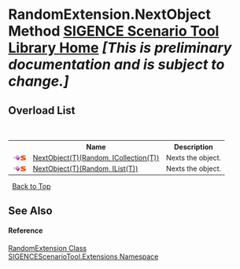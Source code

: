 # RandomExtension.NextObject Method <a href="https://github.com/ObiWanLansi/SIGENCE-Scenario-Tool">SIGENCE Scenario Tool Library Home</a> _**\[This is preliminary documentation and is subject to change.\]**_


## Overload List
&nbsp;<table><tr><th></th><th>Name</th><th>Description</th></tr><tr><td>![Public method](media/pubmethod.gif "Public method")![Static member](media/static.gif "Static member")</td><td><a href="819aa080-09ec-99d8-6b54-cfb4239b5562.md">NextObject(T)(Random, ICollection(T))</a></td><td>
Nexts the object.</td></tr><tr><td>![Public method](media/pubmethod.gif "Public method")![Static member](media/static.gif "Static member")</td><td><a href="5a17f579-ef8d-d4e4-41b1-e8898e8b4250.md">NextObject(T)(Random, IList(T))</a></td><td>
Nexts the object.</td></tr></table>&nbsp;
<a href="#randomextension.nextobject-method">Back to Top</a>

## See Also


#### Reference
<a href="ec79cd66-cabe-b34d-c958-1063ff30e004.md">RandomExtension Class</a><br /><a href="f2af11f5-ae9d-3dcc-a4a9-ba07a037925f.md">SIGENCEScenarioTool.Extensions Namespace</a><br />